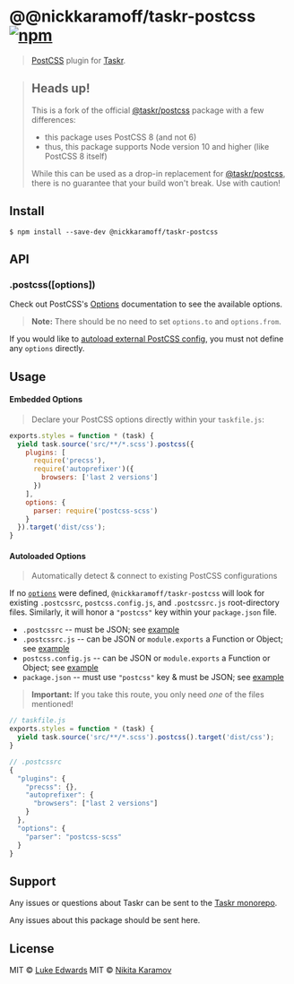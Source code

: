 # @@nickkaramoff/taskr-postcss [![npm](https://badgen.net/npm/v/@nickkaramoff/taskr-postcss.svg)](https://npmjs.org/package/@nickkaramoff/taskr-postcss)

> [PostCSS](https://github.com/postcss/postcss) plugin for [Taskr](https://github.com/lukeed/taskr).

> ## Heads up!
>
> This is a fork of the official [@taskr/postcss](https://github.com/lukeed/taskr/tree/master/packages/postcss)
> package with a few differences:
>
> - this package uses PostCSS 8 (and not 6)
> - thus, this package supports Node version 10 and higher (like PostCSS 8 itself)
>
> While this can be used as a drop-in replacement for [@taskr/postcss](https://github.com/lukeed/taskr/tree/master/packages/postcss),
> there is no guarantee that your build won't break. Use with caution!

## Install

```
$ npm install --save-dev @nickkaramoff/taskr-postcss
```

## API

### .postcss([options])

Check out PostCSS's [Options](https://github.com/postcss/postcss#options) documentation to see the available options.

> **Note:** There should be no need to set `options.to` and `options.from`.

If you would like to [autoload external PostCSS config](#autoloaded-options), you must not define any `options` directly.


## Usage

#### Embedded Options

> Declare your PostCSS options directly within your `taskfile.js`:

```js
exports.styles = function * (task) {
  yield task.source('src/**/*.scss').postcss({
    plugins: [
      require('precss'),
      require('autoprefixer')({
        browsers: ['last 2 versions']
      })
    ],
    options: {
      parser: require('postcss-scss')
    }
  }).target('dist/css');
}
```

#### Autoloaded Options

> Automatically detect & connect to existing PostCSS configurations

If no [`options`](#api) were defined, `@nickkaramoff/taskr-postcss` will look for existing `.postcssrc`, `postcss.config.js`, and `.postcssrc.js` root-directory files. Similarly, it will honor a `"postcss"` key within your `package.json` file.

* `.postcssrc` -- must be JSON; see [example](/test/fixtures/sub1/.postcssrc)
* `.postcssrc.js` -- can be JSON or `module.exports` a Function or Object; see [example](/test/fixtures/sub4/.postcssrc.js)
* `postcss.config.js` -- can be JSON or `module.exports` a Function or Object; see [example](/test/fixtures/sub3/postcss.config.js)
* `package.json` -- must use `"postcss"` key & must be JSON; see [example](/test/fixtures/sub2/package.json)

> **Important:** If you take this route, you only need _one_ of the files mentioned!

```js
// taskfile.js
exports.styles = function * (task) {
  yield task.source('src/**/*.scss').postcss().target('dist/css');
}
```

```js
// .postcssrc
{
  "plugins": {
    "precss": {},
    "autoprefixer": {
      "browsers": ["last 2 versions"]
    }
  },
  "options": {
    "parser": "postcss-scss"
  }
}
```


## Support

Any issues or questions about Taskr can be sent to the
[Taskr monorepo](https://github.com/lukeed/taskr/issues/new).

Any issues about this package should be sent here.

## License

MIT © [Luke Edwards](https://lukeed.com)
MIT © [Nikita Karamov](https://karamoff.dev)
